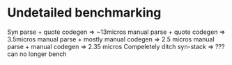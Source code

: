 # Undetailed benchmarking

Syn parse + quote codegen => ~13micros
manual parse + quote codegen => 3.5micros
manual parse + mostly manual codegen => 2.5 micros
manual parse + manual codegen => 2.35 micros
Compeletely ditch syn-stack => ??? can no longer bench
